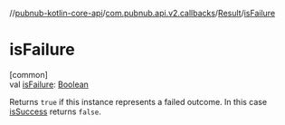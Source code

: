 //[pubnub-kotlin-core-api](../../../index.md)/[com.pubnub.api.v2.callbacks](../index.md)/[Result](index.md)/[isFailure](is-failure.md)

# isFailure

[common]\
val [isFailure](is-failure.md): [Boolean](https://kotlinlang.org/api/latest/jvm/stdlib/kotlin/-boolean/index.html)

Returns `true` if this instance represents a failed outcome. In this case [isSuccess](is-success.md) returns `false`.
